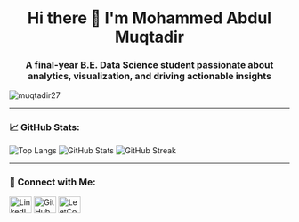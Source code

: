 <h1 align="center">Hi there 👋 I'm Mohammed Abdul Muqtadir</h1>
<h3 align="center">A final-year B.E. Data Science student passionate about analytics, visualization, and driving actionable insights</h3>

<p align="left"> <img src="https://komarev.com/ghpvc/?username=muqtadir27&label=Profile%20views&color=0e75b6&style=flat" alt="muqtadir27" /> </p>

---

### 📈 **GitHub Stats:**
![Top Langs](https://github-readme-stats.vercel.app/api/top-langs/?username=muqtadir27&layout=compact&theme=dark)
![GitHub Stats](https://github-readme-stats.vercel.app/api?username=muqtadir27&show_icons=true&theme=dark)
![GitHub Streak](https://github-readme-streak-stats.herokuapp.com/?user=muqtadir27&theme=dark)

---

### 🔗 **Connect with Me:**
<p align="left">
<a href="https://www.linkedin.com/in/muqtadir27/" target="blank"><img align="center" src="[https://raw.githubusercontent.com/rahuldkjain/github-profile-readme-generator/master/src/images/icons/Social/linked-in-alt.svg](https://www.linkedin.com/in/muqtadir27/)" alt="LinkedIn" height="30" width="40" /></a>
<a href="https://github.com/Muqtadir27" target="blank"><img align="center" [src="https://cdn.jsdelivr.net/npm/simple-icons@3.1.0/icons/github.svg](https://www.instagram.com/rafaykaleem_27/)" alt="GitHub" height="30" width="40" /></a>
<a href="https://www.leetcode.com/muqtadir27" target="blank"><img align="center" src="https://raw.githubusercontent.com/rahuldkjain/github-profile-readme-generator/master/src/images/icons/Social/leet-code.svg" alt="LeetCode" height="30" width="40" /></a>
</p>

